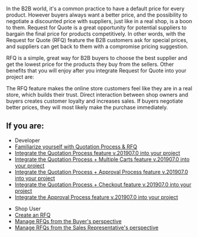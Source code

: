In the B2B world, it's a common practice to have a default price for every product. However buyers always want a better price, and the possibility to negotiate a discounted price with suppliers, just like in a real shop, is a boon to them. Request for Quote is a great opportunity for potential suppliers to bargain the final price for products competitively. In other words, with the Request for Quote (RFQ) feature the B2B customers ask for special prices, and suppliers can get back to them with a compromise pricing suggestion.

RFQ is a simple, great way for B2B buyers to choose the best supplier and get the lowest price for the products they buy from the sellers. Other benefits that you will enjoy after you integrate Request for Quote into your project are:

 The RFQ feature makes the online store customers feel like they are in a real store, which builds their trust.
 Direct interaction between shop owners and buyers creates customer loyalty and increases sales.
 If buyers negotiate better prices, they will most likely make the purchase immediately.

## If you are:

<div class="mr-container">
    <div class="mr-list-container">
        <!-- col1 -->
        <div class="mr-col">
            <ul class="mr-list mr-list-green">
                <li class="mr-title">Developer</li>
                <li><a href="https://documentation.spryker.com/v3/docs/quotation-process-rfq-feature-overview-201907" class="mr-link">Familiarize yourself with Quotation Process & RFQ</a></li>
                <li><a href="https://documentation.spryker.com/v3/docs/quotation-process-feature-integration" class="mr-link">Integrate the Quotation Process feature v.201907.0 into your project</a></li>
                <li><a href="https://documentation.spryker.com/v3/docs/quotation-process-multiple-carts-feature-integration" class="mr-link">Integrate the Quotation Process + Multiple Carts feature v.201907.0 into your project</a></li>
                <li><a href="https://documentation.spryker.com/v3/docs/quotation-process-approval-process-feature-integration" class="mr-link">Integrate the Quotation Process + Approval Process feature v.201907.0 into your project</a></li>
                <li><a href="https://documentation.spryker.com/v3/docs/checkout-quotation-process-feature-integration" class="mr-link">Integrate the Quotation Process + Checkout feature v.201907.0 into your project</a></li>
                <li><a href="https://documentation.spryker.com/v3/docs/approval-process-feature-integration" class="mr-link">Integrate the Approval Process feature v.201907.0 into your project</a></li>
            </ul>
        </div>
<!-- col3 -->
        <div class="mr-col">
            <ul class="mr-list mr-list-red">
                <li class="mr-title">Shop User</li>
                <li><a href="https://documentation.spryker.com/v3/docs/creating-shopping-cart" class="mr-link">Create an RFQ</a></li>
                <li><a href="https://documentation.spryker.com/v3/docs/managing-rfqs-for-buyer-shop-guide" class="mr-link">Manage RFQs from the Buyer's perspective</a></li>
                <li><a href="https://documentation.spryker.com/v3/docs/managing-rfqs-sales-rep-shop-guide" class="mr-link">Manage RFQs from the Sales Representative's perspective</a></li>
            </ul>
        </div>
    </div>
</div>